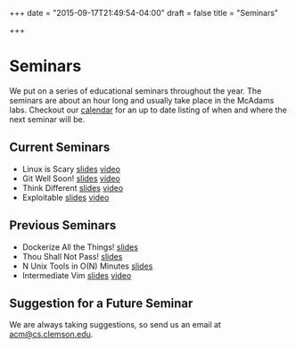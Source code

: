 +++
date = "2015-09-17T21:49:54-04:00"
draft = false
title = "Seminars"

+++

Seminars
========

We put on a series of educational seminars throughout the year. The seminars are about an hour long and usually take place in the McAdams labs. Checkout our [calendar][] for an up to date listing of when and where the next seminar will be.

Current Seminars
----------------

- Linux is Scary [slides][linux-slides] [video][linux-video]
- Git Well Soon! [slides][git-slides] [video][git-video]
- Think Different [slides][projects-slides] [video][projects-video]
- Exploitable [slides][exploitable-slides] [video][exploitable-video]

Previous Seminars
-----------------

- Dockerize All the Things! [slides][docker-slides]
- Thou Shall Not Pass! [slides][firewall-slides]
- N Unix Tools in O(N) Minutes [slides][tools-slides]
- Intermediate Vim [slides][vim-slides] [video][vim-video]

Suggestion for a Future Seminar
-------------------------------

We are always taking suggestions, so send us an email at <acm@cs.clemson.edu>.

[calendar]: https://www.google.com/calendar/embed?src=aeh6j0eubfdc3atqq44g7iigu8%40group.calendar.google.com&ctz=America/New_York

[linux-slides]: http://present.protractor.ninja/?linux
[linux-video]: https://youtu.be/WYxmNHqFUNg
[git-slides]: http://present.protractor.ninja/?git
[git-video]: https://youtu.be/w7Wg-7zL0K0
[projects-slides]: http://present.protractor.ninja/?projects
[projects-video]: https://youtu.be/E9MkYpOEH60
[docker-slides]: http://present.protractor.ninja/?docker
[exploitable-slides]: http://present.protractor.ninja/?exploitable
[exploitable-video]: https://youtu.be/qksiuYYmWXs
[firewall-slides]: http://present.protractor.ninja/?firewall
[tools-slides]: http://present.protractor.ninja/?tools
[vim-slides]: http://present.protractor.ninja/?vim
[vim-video]: https://youtu.be/v0W7JkzQAzA
